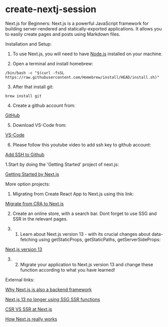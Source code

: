# create-nextj-session

Next.js for Beginners:
Next.js is a powerful JavaScript framework for building server-rendered and statically-exported applications.
It allows you to easily create pages and posts using Markdown files.

Installation and Setup:

1. To use Next.js, you will need to have [Node.js](https://nodejs.org/en/) installed on your machine.

2. Open a terminal and install homebrew:

```/bin/bash -c "$(curl -fsSL https://raw.githubusercontent.com/Homebrew/install/HEAD/install.sh)"```

3. After that install git:

```brew install git```

4. Create a github account from:

[GitHub](https://github.com/)

5. Download VS-Code from:

[VS-Code](https://code.visualstudio.com/download)

6. Please follow this youtube video to add ssh key to github account:

[Add SSH to Github](https://www.youtube.com/watch?v=nZYJKXXMvkM)

1.Start by doing the 'Getting Started' project of next.js:

[Getting Started by Next.js](https://nextjs.org/learn/basics/create-nextjs-app)

More option projects:

1. Migrating from Create React App to Next.js using this link:

[Migrate from CRA to Next.js](https://nextjs.org/docs/migrating/from-create-react-app)

2. Create an online store, with a search bar. Dont forget to use SSG and SSR in the relevant pages.

3. 1. Learn about Next.js version 13 - with its crucial changes about data-fetching using getStaticProps, getStaticPaths, getServerSideProps:

[Next.js version 13](https://nextjs.org/blog/next-13)

3. 2. Migrate your application to Next.js version 13 and change these function according to what you have learned!
  
External links:

[Why Next.js is also a backend framework](https://www.youtube.com/watch?v=W4UhNo3HAMw)

[Next.js 13 no longer using SSG SSR functions](https://www.youtube.com/watch?v=g0Jc5D6tiCo)

[CSR VS SSR at Next.js](https://www.youtube.com/watch?v=f1rF9YKm1Ms)

[How Next.js really works](https://www.youtube.com/watch?v=d2yNsZd5PMs)

